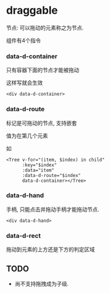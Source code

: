 # draggable

节点: 可以拖动的元素称之为节点.

组件有4个指令

### data-d-container
只有容器下面的节点才能被拖动

这样写就会生效
```
<div data-d-container>
```

### data-d-route
标记是可拖动的节点, 支持嵌套

值为在第几个元素

如
```
<Tree v-for="(item, $index) in child"
      :key="$index"
      :data="item"
      :data-d-route="$index"
      data-d-container></Tree>
```

### data-d-hand
手柄, 只能点击并拖动手柄才能拖动节点.

```
<div data-d-hand>
```

### data-d-rect
拖动到元素的上方还是下方的判定区域

## TODO
- 尚不支持拖拽成为子级.
